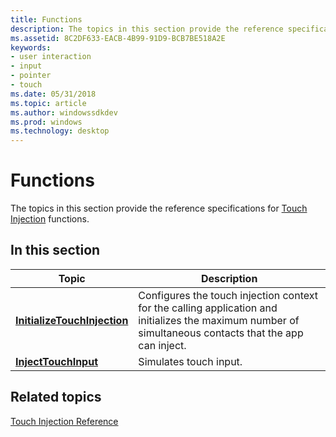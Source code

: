 ```yaml
---
title: Functions
description: The topics in this section provide the reference specifications for Touch Injection functions.
ms.assetid: 8C2DF633-EACB-4B99-91D9-BCB7BE518A2E
keywords:
- user interaction
- input
- pointer
- touch
ms.date: 05/31/2018
ms.topic: article
ms.author: windowssdkdev
ms.prod: windows
ms.technology: desktop
---
```


# Functions

The topics in this section provide the reference specifications for [Touch Injection](touch-injection-portal.md) functions.

## In this section



| Topic                                                                   | Description                                                                                                                                                        |
|-------------------------------------------------------------------------|--------------------------------------------------------------------------------------------------------------------------------------------------------------------|
| [**InitializeTouchInjection**](/windows/win32/Winuser/nf-winuser-initializetouchinjection?branch=master)<br/> | Configures the touch injection context for the calling application and initializes the maximum number of simultaneous contacts that the app can inject.<br/> |
| [**InjectTouchInput**](/windows/win32/Winuser/nf-winuser-injecttouchinput?branch=master)<br/>                 | Simulates touch input.<br/>                                                                                                                                  |



 

## Related topics

<dl> <dt>

[Touch Injection Reference](touch-injection-reference.md)
</dt> </dl>

 

 





